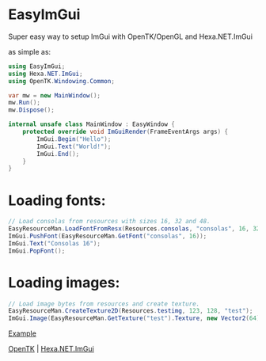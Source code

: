 # EasyImGui
Super easy way to setup ImGui with OpenTK/OpenGL and Hexa.NET.ImGui

as simple as:

```cs
using EasyImGui;
using Hexa.NET.ImGui;
using OpenTK.Windowing.Common;

var mw = new MainWindow();
mw.Run();
mw.Dispose();

internal unsafe class MainWindow : EasyWindow {
    protected override void ImGuiRender(FrameEventArgs args) {
        ImGui.Begin("Hello");
        ImGui.Text("World!");
        ImGui.End();
    }
}
```

# Loading fonts:
```cs
// Load consolas from resources with sizes 16, 32 and 48.
EasyResourceMan.LoadFontFromResx(Resources.consolas, "consolas", 16, 32, 48); 
ImGui.PushFont(EasyResourceMan.GetFont("consolas", 16));
ImGui.Text("Consolas 16");
ImGui.PopFont();
````
# Loading images:
```cs
// Load image bytes from resources and create texture.
EasyResourceMan.CreateTexture2D(Resources.testimg, 123, 128, "test");
ImGui.Image(EasyResourceMan.GetTexture("test").Texture, new Vector2(64));
```


[Example](https://github.com/Jiiks/EasyImGui/blob/master/Example/Program.cs)


[OpenTK](https://github.com/opentk/opentk) | [Hexa.NET.ImGui](https://github.com/HexaEngine/Hexa.NET.ImGui)
